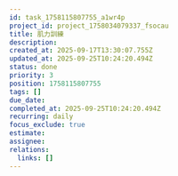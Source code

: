 ```yaml
---
id: task_1758115807755_a1wr4p
project_id: project_1758034079337_fsocau
title: 肌力訓練
description: 
created_at: 2025-09-17T13:30:07.755Z
updated_at: 2025-09-25T10:24:20.494Z
status: done
priority: 3
position: 1758115807755
tags: []
due_date: 
completed_at: 2025-09-25T10:24:20.494Z
recurring: daily
focus_exclude: true
estimate: 
assignee: 
relations:
  links: []
---
```




















